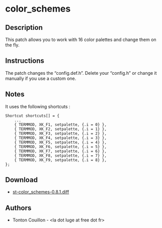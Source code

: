 color_schemes
=============

Description
-----------

This patch allows you to work with 16 color palettes and change them on the
fly.


Instructions
------------
The patch changes the &ldquo;config.def.h&rdquo;.
Delete your &ldquo;config.h&rdquo; or change it manually if you use a custom one.


Notes
-----
It uses the following shortcuts :

    Shortcut shortcuts[] = {
        ...
        { TERMMOD, XK_F1, setpalette, {.i = 0} },
        { TERMMOD, XK_F2, setpalette, {.i = 1} },
        { TERMMOD, XK_F3, setpalette, {.i = 2} },
        { TERMMOD, XK_F4, setpalette, {.i = 3} },
        { TERMMOD, XK_F5, setpalette, {.i = 4} },
        { TERMMOD, XK_F6, setpalette, {.i = 5} },
        { TERMMOD, XK_F7, setpalette, {.i = 6} },
        { TERMMOD, XK_F8, setpalette, {.i = 7} },
        { TERMMOD, XK_F9, setpalette, {.i = 8} },
    };

Download
--------

 * [st-color_schemes-0.8.1.diff](st-color_schemes-0.8.1.diff)


Authors
-------
 * Tonton Couillon - &lt;la dot luge at free dot fr>
